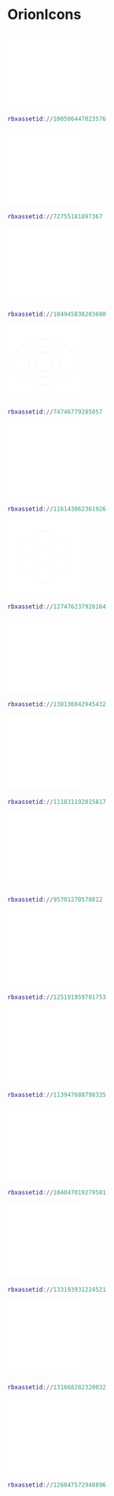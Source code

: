 # OrionIcons
![Thread](https://github.com/MSTTOPPER/OrionIcons/blob/main/Icons/Crosshairs.png)
```lua
rbxassetid://100506447023576
```
![Thread](https://github.com/MSTTOPPER/OrionIcons/blob/main/Icons/HOme.png)
```lua
rbxassetid://72755181897367
```
![Thread](https://github.com/MSTTOPPER/OrionIcons/blob/main/Icons/Face.png)
```lua
rbxassetid://104945838203680
```
![Thread](https://github.com/MSTTOPPER/OrionIcons/blob/main/Icons/Eye.png)
```lua
rbxassetid://74746779285057
```
![Thread](https://github.com/MSTTOPPER/OrionIcons/blob/main/Icons/Creation.png)
```lua
rbxassetid://116143062361926
```
![Thread](https://github.com/MSTTOPPER/OrionIcons/blob/main/Icons/OneSetting.png)
```lua
rbxassetid://127476237928164
```
![Thread](https://github.com/MSTTOPPER/OrionIcons/blob/main/Icons/Coins.png)
```lua
rbxassetid://138136042945432
```
![Thread](https://github.com/MSTTOPPER/OrionIcons/blob/main/Icons/Blur.png)
```lua
rbxassetid://111831192015817
```
![Thread](https://github.com/MSTTOPPER/OrionIcons/blob/main/Icons/Exetion.png)
```lua
rbxassetid://95701270570812
```
![Thread](https://github.com/MSTTOPPER/OrionIcons/blob/main/Icons/Cloud.png)
```lua
rbxassetid://125191959701753
```
![Thread](https://github.com/MSTTOPPER/OrionIcons/blob/main/Icons/Cloud-Allert.png)
```lua
rbxassetid://113947688798335
```
![Thread](https://github.com/MSTTOPPER/OrionIcons/blob/main/Icons/Cloud-Check.png)
```lua
rbxassetid://104047019279501
```
![Thread](https://github.com/MSTTOPPER/OrionIcons/blob/main/Icons/Cube-Scan.png)
```lua
rbxassetid://133193931224521
```
![Thread](https://github.com/MSTTOPPER/OrionIcons/blob/main/Icons/Globe.png)
```lua
rbxassetid://131668282320032
```
![Thread](https://github.com/MSTTOPPER/OrionIcons/blob/main/Icons/Apps.png)
```lua
rbxassetid://126847572948896
```
